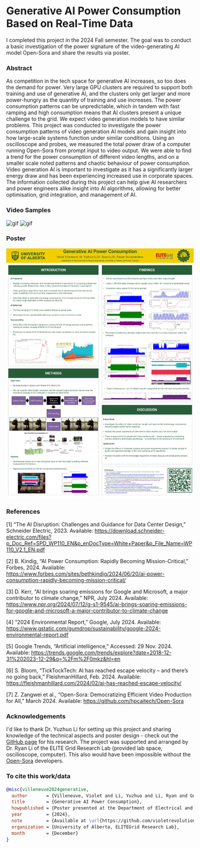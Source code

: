 # Generative AI Power Consumption Based on Real-Time Data
I completed this project in the 2024 Fall semester. The goal was to conduct a basic investigation of the power signature of the video-generating AI model Open-Sora and share the results via poster. 

### Abstract
As competition in the tech space for generative AI increases, so too does the demand for power. Very large GPU clusters are required to support both training and use of generative AI, and the clusters only get larger and more power-hungry as the quantity of training and use increases. The power consumption patterns can be unpredictable, which in tandem with fast ramping and high consumption means that AI clusters present a unique challenge to the grid. We expect video generation models to have similar problems. This project was conducted to investigate the power consumption patterns of video generation AI models and gain insight into how large-scale systems function under similar conditions. Using an oscilloscope and probes, we measured the total power draw of a computer running Open-Sora from prompt input to video output. We were able to find a trend for the power consumption of different video lengths, and on a smaller scale noted patterns and chaotic behaviour of power consumption. Video generation AI is important to investigate as it has a significantly larger energy draw and has been experiencing increased use in corporate spaces. The information collected during this project can help give AI researchers and power engineers alike insight into AI algorithms, allowing for better optimisation, grid integration, and management of AI. 

### Video Samples

![gif](SORA_Long1_000.gif) ![gif](SORA_Custom3_001.gif)

### Poster

![image](Poster.jpg)

### References
[1] “The AI Disruption: Challenges and Guidance for Data Center Design,” Schneider Electric, 2023. Available: https://download.schneider-electric.com/files?p_Doc_Ref=SPD_WP110_EN&p_enDocType=White+Paper&p_File_Name=WP110_V2.1_EN.pdf

[2] B. Kindig, “AI Power Consumption: Rapidly Becoming Mission-Critical,” Forbes, 2024. Available: https://www.forbes.com/sites/bethkindig/2024/06/20/ai-power-consumption-rapidly-becoming-mission-critical/

[3] D. Kerr, “AI brings soaring emissions for Google and Microsoft, a major contributor to climate change,” NPR, July 2024. Available: https://www.npr.org/2024/07/12/g-s1-9545/ai-brings-soaring-emissions-for-google-and-microsoft-a-major-contributor-to-climate-change

[4] “2024 Environmental Report,” Google, July 2024. Available: https://www.gstatic.com/gumdrop/sustainability/google-2024-environmental-report.pdf

[5] Google Trends, “Artificial intelligence,” Accessed: 29 Nov. 2024. Available: https://trends.google.com/trends/explore?date=2018-12-31%202023-12-29&q=%2Fm%2F0mkz&hl=en

[6] S. Bloom, “TickTockTech: AI has reached escape velocity – and there’s no going back,” FleishmanHillard, Feb. 2024. Available: https://fleishmanhillard.com/2024/02/ai-has-reached-escape-velocity/

[7] Z. Zangwei et al., “Open-Sora: Democratizing Efficient Video Production for All,” March 2024. Available: https://github.com/hpcaitech/Open-Sora

### Acknowledgements
I'd like to thank Dr. Yuzhuo Li for setting up this project and sharing knowledge of the technical aspects and poster design - check out the [GitHub page](https://github.com/chennnnnyize/LLM_Impact_Energy_Systems) for his research. The project was supported and arranged by Dr. Ryan Li of the ELITE Grid Research Lab (provided lab space, oscilloscope, computer). This also would have been impossible without the [Open-Sora](https://github.com/hpcaitech/Open-Sora) developers.

### To cite this work/data
```bibtex
@misc{villeneuve2024generative,
  author       = {Villeneuve, Violet and Li, Yuzhuo and Li, Ryan and Gunawardena, Pasan},
  title        = {Generative AI Power Consumption},
  howpublished = {Poster presented at the Department of Electrical and Computer Engineering, University of Alberta, Edmonton, Canada},
  year         = {2024},
  note         = {Available at \url{https://github.com/violetrevolution/DRA2024}},
  organization = {University of Alberta, ELITEGrid Research Lab},
  month        = {December}
}

